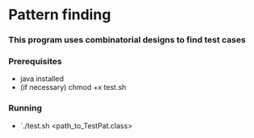 # Pattern finding
### This program uses combinatorial designs to find test cases

### Prerequisites
- java installed
- (if necessary) chmod +x test.sh

### Running
- `./test.sh <path_to_TestPat.class> <path to file containing tests>

